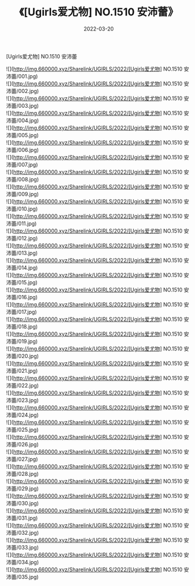 ﻿---
layout: post
title:  《[Ugirls爱尤物] NO.1510 安沛蕾》
date:   2022-03-20
img: http://img.660000.xyz/Sharelink/UGIRLS/2022/[Ugirls爱尤物] NO.1510 安沛蕾/000.jpg
categories: [美女, 清纯, 唯美]
---

[Ugirls爱尤物] NO.1510 安沛蕾

 ![](http://img.660000.xyz/Sharelink/UGIRLS/2022/[Ugirls爱尤物] NO.1510 安沛蕾/001.jpg) <br>![](http://img.660000.xyz/Sharelink/UGIRLS/2022/[Ugirls爱尤物] NO.1510 安沛蕾/002.jpg) <br>![](http://img.660000.xyz/Sharelink/UGIRLS/2022/[Ugirls爱尤物] NO.1510 安沛蕾/003.jpg) <br>![](http://img.660000.xyz/Sharelink/UGIRLS/2022/[Ugirls爱尤物] NO.1510 安沛蕾/004.jpg) <br>![](http://img.660000.xyz/Sharelink/UGIRLS/2022/[Ugirls爱尤物] NO.1510 安沛蕾/005.jpg) <br>![](http://img.660000.xyz/Sharelink/UGIRLS/2022/[Ugirls爱尤物] NO.1510 安沛蕾/006.jpg) <br>![](http://img.660000.xyz/Sharelink/UGIRLS/2022/[Ugirls爱尤物] NO.1510 安沛蕾/007.jpg) <br>![](http://img.660000.xyz/Sharelink/UGIRLS/2022/[Ugirls爱尤物] NO.1510 安沛蕾/008.jpg) <br>![](http://img.660000.xyz/Sharelink/UGIRLS/2022/[Ugirls爱尤物] NO.1510 安沛蕾/009.jpg) <br>![](http://img.660000.xyz/Sharelink/UGIRLS/2022/[Ugirls爱尤物] NO.1510 安沛蕾/010.jpg) <br>![](http://img.660000.xyz/Sharelink/UGIRLS/2022/[Ugirls爱尤物] NO.1510 安沛蕾/011.jpg) <br>![](http://img.660000.xyz/Sharelink/UGIRLS/2022/[Ugirls爱尤物] NO.1510 安沛蕾/012.jpg) <br>![](http://img.660000.xyz/Sharelink/UGIRLS/2022/[Ugirls爱尤物] NO.1510 安沛蕾/013.jpg) <br>![](http://img.660000.xyz/Sharelink/UGIRLS/2022/[Ugirls爱尤物] NO.1510 安沛蕾/014.jpg) <br>![](http://img.660000.xyz/Sharelink/UGIRLS/2022/[Ugirls爱尤物] NO.1510 安沛蕾/015.jpg) <br>![](http://img.660000.xyz/Sharelink/UGIRLS/2022/[Ugirls爱尤物] NO.1510 安沛蕾/016.jpg) <br>![](http://img.660000.xyz/Sharelink/UGIRLS/2022/[Ugirls爱尤物] NO.1510 安沛蕾/017.jpg) <br>![](http://img.660000.xyz/Sharelink/UGIRLS/2022/[Ugirls爱尤物] NO.1510 安沛蕾/018.jpg) <br>![](http://img.660000.xyz/Sharelink/UGIRLS/2022/[Ugirls爱尤物] NO.1510 安沛蕾/019.jpg) <br>![](http://img.660000.xyz/Sharelink/UGIRLS/2022/[Ugirls爱尤物] NO.1510 安沛蕾/020.jpg) <br>![](http://img.660000.xyz/Sharelink/UGIRLS/2022/[Ugirls爱尤物] NO.1510 安沛蕾/021.jpg) <br>![](http://img.660000.xyz/Sharelink/UGIRLS/2022/[Ugirls爱尤物] NO.1510 安沛蕾/022.jpg) <br>![](http://img.660000.xyz/Sharelink/UGIRLS/2022/[Ugirls爱尤物] NO.1510 安沛蕾/023.jpg) <br>![](http://img.660000.xyz/Sharelink/UGIRLS/2022/[Ugirls爱尤物] NO.1510 安沛蕾/024.jpg) <br>![](http://img.660000.xyz/Sharelink/UGIRLS/2022/[Ugirls爱尤物] NO.1510 安沛蕾/025.jpg) <br>![](http://img.660000.xyz/Sharelink/UGIRLS/2022/[Ugirls爱尤物] NO.1510 安沛蕾/026.jpg) <br>![](http://img.660000.xyz/Sharelink/UGIRLS/2022/[Ugirls爱尤物] NO.1510 安沛蕾/027.jpg) <br>![](http://img.660000.xyz/Sharelink/UGIRLS/2022/[Ugirls爱尤物] NO.1510 安沛蕾/028.jpg) <br>![](http://img.660000.xyz/Sharelink/UGIRLS/2022/[Ugirls爱尤物] NO.1510 安沛蕾/029.jpg) <br>![](http://img.660000.xyz/Sharelink/UGIRLS/2022/[Ugirls爱尤物] NO.1510 安沛蕾/030.jpg) <br>![](http://img.660000.xyz/Sharelink/UGIRLS/2022/[Ugirls爱尤物] NO.1510 安沛蕾/031.jpg) <br>![](http://img.660000.xyz/Sharelink/UGIRLS/2022/[Ugirls爱尤物] NO.1510 安沛蕾/032.jpg) <br>![](http://img.660000.xyz/Sharelink/UGIRLS/2022/[Ugirls爱尤物] NO.1510 安沛蕾/033.jpg) <br>![](http://img.660000.xyz/Sharelink/UGIRLS/2022/[Ugirls爱尤物] NO.1510 安沛蕾/034.jpg) <br>![](http://img.660000.xyz/Sharelink/UGIRLS/2022/[Ugirls爱尤物] NO.1510 安沛蕾/035.jpg) <br>